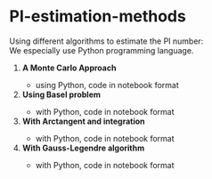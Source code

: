# PI-estimation-methods
Using different algorithms to estimate the PI number:
<br>We especially use Python programming language.
<ol><li><b> A Monte Carlo Approach</b></li>
  <ul>
  <li>using Python, code in notebook format</li>
  </ul>
  <li><b> Using Basel problem</b></li>
  <ul>
  <li>with Python, code in notebook format</li>
  </ul>
<li><b> With Arctangent and integration</b></li>
  <ul>
  <li>with Python, code in notebook format</li>
  </ul>
<li><b> With Gauss-Legendre algorithm</b></li>
  <ul>
  <li>with Python, code in notebook format</li>
  </ul>
</ol>